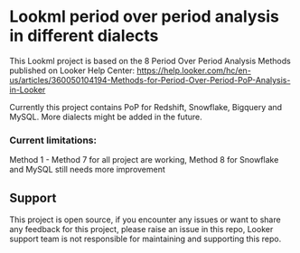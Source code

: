 # Lookml period over period analysis in different dialects


This Lookml project is based on the 8 Period Over Period Analysis Methods published on Looker Help Center: https://help.looker.com/hc/en-us/articles/360050104194-Methods-for-Period-Over-Period-PoP-Analysis-in-Looker

Currently this project contains PoP for Redshift, Snowflake, Bigquery and MySQL. More dialects might be added in the future.

### Current limitations:
Method 1 - Method 7 for all project are working, Method 8 for Snowflake and MySQL still needs more improvement

## Support
This project is open source, if you encounter any issues or want to share any feedback for this project, please raise an issue in this repo, Looker support team is not responsible for maintaining and supporting this repo.
